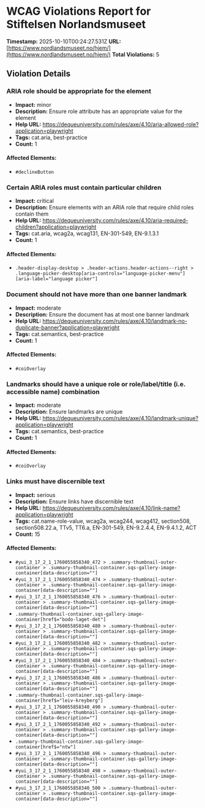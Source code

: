 # WCAG Violations Report for Stiftelsen Norlandsmuseet

**Timestamp:** 2025-10-10T00:24:27.531Z
**URL:** [https://www.nordlandsmuseet.no/hjem/](https://www.nordlandsmuseet.no/hjem/)
**Total Violations:** 5

## Violation Details

### ARIA role should be appropriate for the element

- **Impact:** minor
- **Description:** Ensure role attribute has an appropriate value for the element
- **Help URL:** https://dequeuniversity.com/rules/axe/4.10/aria-allowed-role?application=playwright
- **Tags:** cat.aria, best-practice
- **Count:** 1

#### Affected Elements:

- `#declineButton`

### Certain ARIA roles must contain particular children

- **Impact:** critical
- **Description:** Ensure elements with an ARIA role that require child roles contain them
- **Help URL:** https://dequeuniversity.com/rules/axe/4.10/aria-required-children?application=playwright
- **Tags:** cat.aria, wcag2a, wcag131, EN-301-549, EN-9.1.3.1
- **Count:** 1

#### Affected Elements:

- `.header-display-desktop > .header-actions.header-actions--right > .language-picker-desktop[aria-controls="language-picker-menu"][aria-label="language picker"]`

### Document should not have more than one banner landmark

- **Impact:** moderate
- **Description:** Ensure the document has at most one banner landmark
- **Help URL:** https://dequeuniversity.com/rules/axe/4.10/landmark-no-duplicate-banner?application=playwright
- **Tags:** cat.semantics, best-practice
- **Count:** 1

#### Affected Elements:

- `#coiOverlay`

### Landmarks should have a unique role or role/label/title (i.e. accessible name) combination

- **Impact:** moderate
- **Description:** Ensure landmarks are unique
- **Help URL:** https://dequeuniversity.com/rules/axe/4.10/landmark-unique?application=playwright
- **Tags:** cat.semantics, best-practice
- **Count:** 1

#### Affected Elements:

- `#coiOverlay`

### Links must have discernible text

- **Impact:** serious
- **Description:** Ensure links have discernible text
- **Help URL:** https://dequeuniversity.com/rules/axe/4.10/link-name?application=playwright
- **Tags:** cat.name-role-value, wcag2a, wcag244, wcag412, section508, section508.22.a, TTv5, TT6.a, EN-301-549, EN-9.2.4.4, EN-9.4.1.2, ACT
- **Count:** 15

#### Affected Elements:

- `#yui_3_17_2_1_1760055858340_472 > .summary-thumbnail-outer-container > .summary-thumbnail-container.sqs-gallery-image-container[data-description=""]`
- `#yui_3_17_2_1_1760055858340_474 > .summary-thumbnail-outer-container > .summary-thumbnail-container.sqs-gallery-image-container[data-description=""]`
- `#yui_3_17_2_1_1760055858340_476 > .summary-thumbnail-outer-container > .summary-thumbnail-container.sqs-gallery-image-container[data-description=""]`
- `.summary-thumbnail-container.sqs-gallery-image-container[href$="bodo-laget-det"]`
- `#yui_3_17_2_1_1760055858340_480 > .summary-thumbnail-outer-container > .summary-thumbnail-container.sqs-gallery-image-container[data-description=""]`
- `#yui_3_17_2_1_1760055858340_482 > .summary-thumbnail-outer-container > .summary-thumbnail-container.sqs-gallery-image-container[data-description=""]`
- `#yui_3_17_2_1_1760055858340_484 > .summary-thumbnail-outer-container > .summary-thumbnail-container.sqs-gallery-image-container[data-description=""]`
- `#yui_3_17_2_1_1760055858340_486 > .summary-thumbnail-outer-container > .summary-thumbnail-container.sqs-gallery-image-container[data-description=""]`
- `.summary-thumbnail-container.sqs-gallery-image-container[href$="leiv-kreyberg"]`
- `#yui_3_17_2_1_1760055858340_490 > .summary-thumbnail-outer-container > .summary-thumbnail-container.sqs-gallery-image-container[data-description=""]`
- `#yui_3_17_2_1_1760055858340_492 > .summary-thumbnail-outer-container > .summary-thumbnail-container.sqs-gallery-image-container[data-description=""]`
- `.summary-thumbnail-container.sqs-gallery-image-container[href$="ntw"]`
- `#yui_3_17_2_1_1760055858340_496 > .summary-thumbnail-outer-container > .summary-thumbnail-container.sqs-gallery-image-container[data-description=""]`
- `#yui_3_17_2_1_1760055858340_498 > .summary-thumbnail-outer-container > .summary-thumbnail-container.sqs-gallery-image-container[data-description=""]`
- `#yui_3_17_2_1_1760055858340_500 > .summary-thumbnail-outer-container > .summary-thumbnail-container.sqs-gallery-image-container[data-description=""]`
